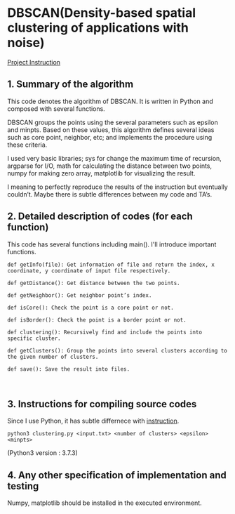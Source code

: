 # DBSCAN(Density-based spatial clustering of applications with noise)

[Project Instruction](https://github.com/vctr7/Data_Science/blob/master/DBSCAN/2020_DM_Programming_Assignment_3.pdf)

## 1.	Summary of the algorithm

This code denotes the algorithm of DBSCAN. It is written in Python and composed with several functions. 

DBSCAN groups the points using the several parameters such as epsilon and minpts. Based on these values, this algorithm defines several ideas such as core point, neighbor, etc; and implements the procedure using these criteria.

I used very basic libraries; sys for change the maximum time of recursion, argparse for I/O, math for calculating the distance between two points, numpy for making zero array, matplotlib for visualizing the result.

I meaning to perfectly reproduce the results of the instruction but eventually couldn’t. Maybe there is subtle differences between my code and TA’s.


## 2.	Detailed description of codes (for each function) 

This code has several functions including main(). I'll introduce important functions.

    def getInfo(file): Get information of file and return the index, x coordinate, y coordinate of input file respectively.
    
    def getDistance(): Get distance between the two points.
    
    def getNeighbor(): Get neighbor point’s index.
    
    def isCore(): Check the point is a core point or not.

    def isBorder(): Check the point is a border point or not.
    
    def clustering(): Recursively find and include the points into specific cluster.
    
    def getClusters(): Group the points into several clusters according to the given number of clusters.
    
    def save(): Save the result into files.




 
## 3.	Instructions for compiling source codes 

Since I use Python, it has subtle differnece with [instruction](https://github.com/vctr7/Data_Science/blob/master/DBSCAN/2020_DM_Programming_Assignment_3.pdf).

    python3 clustering.py <input.txt> <number of clusters> <epsilon> <minpts>

(Python3 version : 3.7.3)
 



## 4.	Any other specification of implementation and testing

Numpy, matplotlib should be installed in the executed environment.

